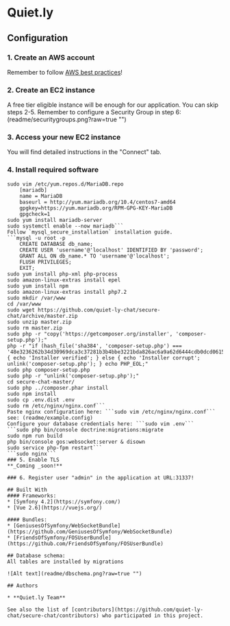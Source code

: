 # Quiet.ly

## Configuration

### 1. Create an AWS account
Remember to follow [AWS best practices](https://console.aws.amazon.com/iam/home)!
### 2. Create an EC2 instance
A free tier eligible instance will be enough for our application. You can skip steps 2-5. Remember to configure a Security Group in step 6:
(readme/securitygroups.png?raw=true "")
### 3. Access your new EC2 instance
You will find detailed instructions in the "Connect" tab.
### 4. Install required software
```sudo amazon-linux-extras install nginx1.12
sudo vim /etc/yum.repos.d/MariaDB.repo
    [mariadb]
    name = MariaDB
    baseurl = http://yum.mariadb.org/10.4/centos7-amd64
    gpgkey=https://yum.mariadb.org/RPM-GPG-KEY-MariaDB
    gpgcheck=1
sudo yum install mariadb-server
sudo systemctl enable --now mariadb```
Follow `mysql_secure_installation` installation guide.
```mysql -u root -p
    CREATE DATABASE db_name;
    CREATE USER 'username'@'localhost' IDENTIFIED BY 'password';
    GRANT ALL ON db_name.* TO 'username'@'localhost';
    FLUSH PRIVILEGES;
    EXIT;
sudo yum install php-xml php-process
sudo amazon-linux-extras install epel
sudo yum install npm
sudo amazon-linux-extras install php7.2
sudo mkdir /var/www
cd /var/www
sudo wget https://github.com/quiet-ly-chat/secure-chat/archive/master.zip
sudo unzip master.zip
sudo rm master.zip
sudo php -r "copy('https://getcomposer.org/installer', 'composer-setup.php');"
php -r "if (hash_file('sha384', 'composer-setup.php') === '48e3236262b34d30969dca3c37281b3b4bbe3221bda826ac6a9a62d6444cdb0dcd0615698a5cbe587c3f0fe57a54d8f5') { echo 'Installer verified'; } else { echo 'Installer corrupt'; unlink('composer-setup.php'); } echo PHP_EOL;"
sudo php composer-setup.php
sudo php -r "unlink('composer-setup.php');"
cd secure-chat-master/
sudo php ../composer.phar install
sudo npm install
sudo cp .env.dist .env
sudo rm /etc/nginx/nginx.conf```
Paste nginx configuration here: ```sudo vim /etc/nginx/nginx.conf``` see: (readme/example.config)
Configure your database credentials here: ```sudo vim .env```
```sudo php bin/console doctrine:migrations:migrate
sudo npm run build
php bin/console gos:websocket:server & disown
sudo service php-fpm restart```
```sudo nginx```
### 5. Enable TLS
**_Coming _soon!**

### 6. Register user "admin" in the application at URL:31337!

## Built With
#### Frameworks:
* [Symfony 4.2](https://symfony.com/)
* [Vue 2.6](https://vuejs.org/)

#### Bundles:
* [GeniusesOfSymfony/WebSocketBundle](https://github.com/GeniusesOfSymfony/WebSocketBundle)
* [FriendsOfSymfony/FOSUserBundle](https://github.com/FriendsOfSymfony/FOSUserBundle)

## Database schema:
All tables are installed by migrations

![Alt text](readme/dbschema.png?raw=true "")

## Authors

* **Quiet.ly Team**

See also the list of [contributors](https://github.com/quiet-ly-chat/secure-chat/contributors) who participated in this project.